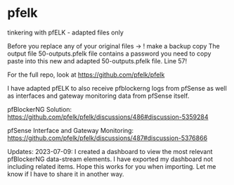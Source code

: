 # pfelk
tinkering with pfELK - adapted files only

Before you replace any of your original files -> ! make a backup copy
The output file 50-outputs.pfelk file contains a password you need to copy paste into this new and adapted 50-outputs.pfelk file. Line 57!


For the full repo, look at https://github.com/pfelk/pfelk

I have adapted pfELK to also receive pfblockerng logs from pfSense as well as interfaces and gateway monitoring data from pfSense itself.

pfBlockerNG Solution:
https://github.com/pfelk/pfelk/discussions/486#discussion-5359284

pfSense Interface and Gateway Monitoring:
https://github.com/pfelk/pfelk/discussions/487#discussion-5376866

Updates:
2023-07-09: I created a dashboard to view the most relevant pfBlockerNG data-stream elements. I have exported my dashboard not including related items. Hope this works for you when importing. Let me know if I have to share it in another way.
